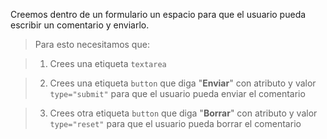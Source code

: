 Creemos dentro de un formulario un espacio para que el usuario pueda escribir un comentario y enviarlo.

> Para esto necesitamos que:

> 1. Crees una etiqueta `textarea`  

> 2. Crees una etiqueta `button` que diga "**Enviar**" con atributo y valor `type="submit"` para que el usuario pueda enviar el comentario  
  
> 3. Crees otra etiqueta `button` que diga "**Borrar**" con atributo y valor `type="reset"` para que el usuario pueda borrar el comentario